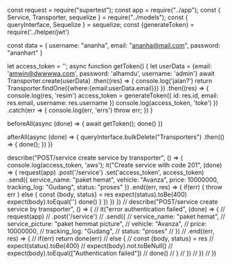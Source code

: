 const request = require("supertest");
const app = require("../app");
const { Service, Transporter, sequelize } = require("../models");
const { queryInterface, Sequelize } = sequelize;
const {generateToken} = require('../helper/jwt')

const data = {
  username: "ananha",
  email: "ananha@mail.com",
  password: "ananhart"
}

let access_token = '';
async function getToken() {
  let userData = {email: 'amwin@dwwwwa.com', password: 'alhamdu', username: 'admin'}
  await Transporter.create(userData)
      .then((res) => {
        console.log('jalan?')
          return Transporter.findOne({where:{email:userData.email}})
      })
      .then((res) => {
        console.log(res, 'resim')
          access_token = generateToken({
              id: res.id,
              email: res.email,
              username: res.username
          })
          console.log(access_token, 'toke')
      })
      .catch(err => {
        console.log(err, 'errs')
          throw err;
      })
}

beforeAll(async (done) => {
  await getToken();
  done()
})

afterAll(async (done) => {
  queryInterface.bulkDelete("Transporters")
  .then(() => {
    done();
  })
})

  describe("POST/service create service by transporter", () => {
        console.log(access_token, 'aws');
          it("Create service with code 201", (done) => {
              request(app)
              .post('/service')
              .set('access_token', access_token)
              .send({
                  service_name: "paket hemat",
                  vehicle: "Avanza",
                  price: 10000000,
                  tracking_log: "Gudang",
                  status: "proses"
              })
              .end((err, res) => {
                  if(err) {
                    throw err 
                  } else {
                      const {body, status} = res
                      expect(status).toBe(400)
                      expect(body).toEqual('')
                      done()
                  }
              })
          })
      })
      // describe("POST/service create service by transporter", () => {
      //     it("error authentication failed", (done) => {
      //         request(app)
      //         .post('/service')
      //         .send({
      //             service_name: "paket hemat",
      //             service_picture: "paket hemmat picture",
      //             vehicle: "Avanza",
      //             price: 10000000,
      //             tracking_log: "Gudang",
      //             status: "proses"
      //         })
      //         .end((err, res) => {
      //             if(err) return done(err)
      //             else {
      //                 const {body, status} = res
      //                 expect(status).toBe(400)
      //                 expect(body).not.toBeNull()
      //                 expect(body).toEqual(["Authentication failed"])
      //                 done()
      //             }
      //         })
      //     })
      // })